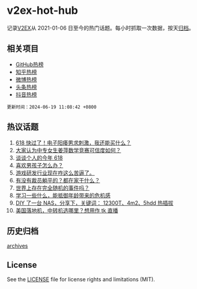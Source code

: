 # v2ex-hot-hub

 记录[V2EX](https://www.v2ex.com/)从 2021-01-06 日至今的热门话题。每小时抓取一次数据，按天[归档](archives)。
 
 ## 相关项目

- [GitHub热榜](https://github.com/snaildev/github-hot-hub)
- [知乎热榜](https://github.com/snaildev/zhihu-hot-hub)
- [微博热榜](https://github.com/snaildev/weibo-hot-hub)
- [头条热榜](https://github.com/snaildev/toutiao-hot-hub)
- [抖音热榜](https://github.com/snaildev/douyin-hot-hub)


 `更新时间：2024-06-19 11:08:42 +0800`

## 热议话题

1. [618 快过了！电子阳痿男求刺激，我还能买什么？](https://www.v2ex.com/t/1050484)
1. [大家认为中专女生姜萍数学竞赛可信度如何？](https://www.v2ex.com/t/1050739)
1. [谈谈个人的今年 618](https://www.v2ex.com/t/1050716)
1. [喜欢男孩子怎么办？](https://www.v2ex.com/t/1050624)
1. [游戏研发行业现在咋这么苦逼了。](https://www.v2ex.com/t/1050516)
1. [有没有裁员躺平的？都在家干什么？](https://www.v2ex.com/t/1050496)
1. [世界上存在完全随机的事件吗？](https://www.v2ex.com/t/1050529)
1. [学习一些什么，能抵御年龄带来的危机感](https://www.v2ex.com/t/1050584)
1. [DIY 了一台 NAS，分享下，关键词： 12300T、4m2、5hdd 热插拔](https://www.v2ex.com/t/1050583)
1. [美国落地机，中转机选哪里？想用作 tk 直播](https://www.v2ex.com/t/1050616)

## 历史归档

[archives](archives)

## License

See the [LICENSE](LICENSE) file for license rights and limitations (MIT).
